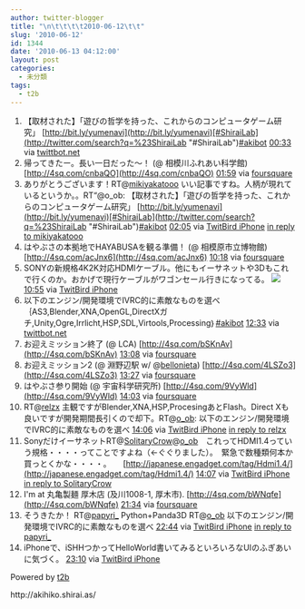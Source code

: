```yaml
---
author: twitter-blogger
title: "\n\t\t\t\t2010-06-12\t\t"
slug: '2010-06-12'
id: 1344
date: '2010-06-13 04:12:00'
layout: post
categories:
  - 未分類
tags:
  - t2b
---
```


<div>

1.  <span><span>【取材された】「遊びの哲学を持った、これからのコンピュータゲーム研究」 [http://bit.ly/yumenavi](http://bit.ly/yumenavi)[#ShiraiLab](http://twitter.com/search?q=%23ShiraiLab "#ShiraiLab")[#akibot](http://twitter.com/search?q=%23akibot "#akibot")</span> <span>[<span>00:33</span>](http://twitter.com/o_ob/status/15936769676) <span>via [twittbot.net](http://twittbot.net/)</span></span></span>
2.  <span><span>帰ってきたー。長い一日だった〜！ (@ 相模川ふれあい科学館) [http://4sq.com/cnbaQO](http://4sq.com/cnbaQO)</span> <span>[<span>01:59</span>](http://twitter.com/o_ob/status/15942423166) <span>via [foursquare](http://foursquare.com)</span></span></span>
3.  <span><span>ありがとうございます！RT@[mikiyakatooo](http://twitter.com/mikiyakatooo "mikiyakatooo") いい記事ですね。人柄が現れているというか。。RT“@o_ob: 【取材された】「遊びの哲学を持った、これからのコンピュータゲーム研究」 [http://bit.ly/yumenavi](http://bit.ly/yumenavi)[#ShiraiLab](http://twitter.com/search?q=%23ShiraiLab "#ShiraiLab")[#akibot](http://twitter.com/search?q=%23akibot "#akibot")</span> <span>[<span>02:05</span>](http://twitter.com/o_ob/status/15942792303) <span>via [TwitBird iPhone](http://www.nibirutech.com)</span> [in reply to mikiyakatooo](http://twitter.com/mikiyakatooo/status/15942067743)</span></span>
4.  <span><span>はやぶさの本拠地でHAYABUSAを観る準備！ (@ 相模原市立博物館) [http://4sq.com/acJnx6](http://4sq.com/acJnx6)</span> <span>[<span>10:18</span>](http://twitter.com/o_ob/status/15968598190) <span>via [foursquare](http://foursquare.com)</span></span></span>
5.  <span><span>SONYの新規格4K2K対応HDMIケーブル。他にもイーサネットや3Dもこれで行くのか。おかげで現行ケーブルがワゴンセール行きになってる。 [![](http://twitpic.com/show/thumb/1vzchz)](http://twitpic.com/1vzchz)</span> <span>[<span>10:55</span>](http://twitter.com/o_ob/status/15970628964) <span>via [TwitBird iPhone](http://www.nibirutech.com)</span></span></span>
6.  <span><span>以下のエンジン/開発環境でIVRC的に素敵なものを選べ｛AS3,Blender,XNA,OpenGL,DirectXガチ,Unity,Ogre,Irrlicht,HSP,SDL,Virtools,Processing｝[#akibot](http://twitter.com/search?q=%23akibot "#akibot")</span> <span>[<span>12:33</span>](http://twitter.com/o_ob/status/15976371435) <span>via [twittbot.net](http://twittbot.net/)</span></span></span>
7.  <span><span>お迎えミッション終了 (@ LCA) [http://4sq.com/bSKnAv](http://4sq.com/bSKnAv)</span> <span>[<span>13:08</span>](http://twitter.com/o_ob/status/15978326538) <span>via [foursquare](http://foursquare.com)</span></span></span>
8.  <span><span>お迎えミッション2 (@ 淵野辺駅 w/ @[bellonieta](http://twitter.com/bellonieta "bellonieta")) [http://4sq.com/4LSZo3](http://4sq.com/4LSZo3)</span> <span>[<span>13:27</span>](http://twitter.com/o_ob/status/15979331029) <span>via [foursquare](http://foursquare.com)</span></span></span>
9.  <span><span>はやぶさ参り開始 (@ 宇宙科学研究所) [http://4sq.com/9VyWld](http://4sq.com/9VyWld)</span> <span>[<span>14:03</span>](http://twitter.com/o_ob/status/15981148674) <span>via [foursquare](http://foursquare.com)</span></span></span>
10.  <span><span>RT@[relzx](http://twitter.com/relzx "relzx") 主観ですがBlender,XNA,HSP,ProcesingあとFlash。Direct Xも良いですが開発期間長引くので却下。RT@[o_ob](http://twitter.com/o_ob "o_ob"): 以下のエンジン/開発環境でIVRC的に素敵なものを選べ</span> <span>[<span>14:06</span>](http://twitter.com/o_ob/status/15981317911) <span>via [TwitBird iPhone](http://www.nibirutech.com)</span> [in reply to relzx](http://twitter.com/relzx/status/15977338656)</span></span>
11.  <span><span>SonyだけイーサネットRT@[SolitaryCrow](http://twitter.com/SolitaryCrow "SolitaryCrow")@[o_ob](http://twitter.com/o_ob "o_ob")　これってHDMI1.4っていう規格・・・・ってことですよね（←ぐぐりました）。　緊急で数種類何本か買っとくかな・・・・。　　[http://japanese.engadget.com/tag/Hdmi1.4/](http://japanese.engadget.com/tag/Hdmi1.4/)</span> <span>[<span>14:07</span>](http://twitter.com/o_ob/status/15981341469) <span>via [TwitBird iPhone](http://www.nibirutech.com)</span> [in reply to SolitaryCrow](http://twitter.com/SolitaryCrow/status/15976493826)</span></span>
12.  <span><span>I'm at 丸亀製麺 厚木店 (及川1008-1, 厚木市). [http://4sq.com/bWNqfe](http://4sq.com/bWNqfe)</span> <span>[<span>21:34</span>](http://twitter.com/o_ob/status/15998982921) <span>via [foursquare](http://foursquare.com)</span></span></span>
13.  <span><span>そうきたか！ RT@[papyri_](http://twitter.com/papyri_ "papyri_") Python+Panda3D RT@[o_ob](http://twitter.com/o_ob "o_ob") 以下のエンジン/開発環境でIVRC的に素敵なものを選べ</span> <span>[<span>22:44</span>](http://twitter.com/o_ob/status/16002840505) <span>via [TwitBird iPhone](http://www.nibirutech.com)</span> [in reply to papyri_](http://twitter.com/papyri_/status/15988670855)</span></span>
14.  <span><span>iPhoneで、iSHHつかってHelloWorld書いてみるといろいろなUIのふぎあいに気づく。</span> <span>[<span>23:10</span>](http://twitter.com/o_ob/status/16004571067) <span>via [TwitBird iPhone](http://www.nibirutech.com)</span></span></span>

</div>

Powered by [t2b](http://t2b.utilz.jp/)

<div>http://akihiko.shirai.as/</div>